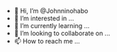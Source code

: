 - 👋 Hi, I’m @Johnninohabo
- 👀 I’m interested in ...
- 🌱 I’m currently learning ...
- 💞️ I’m looking to collaborate on ...
- 📫 How to reach me ...

<!---
Johnninohabo/Johnninohabo is a ✨ special ✨ repository because its `README.md` (this file) appears on your GitHub profile.
You can click the Preview link to take a look at your changes.
--->
